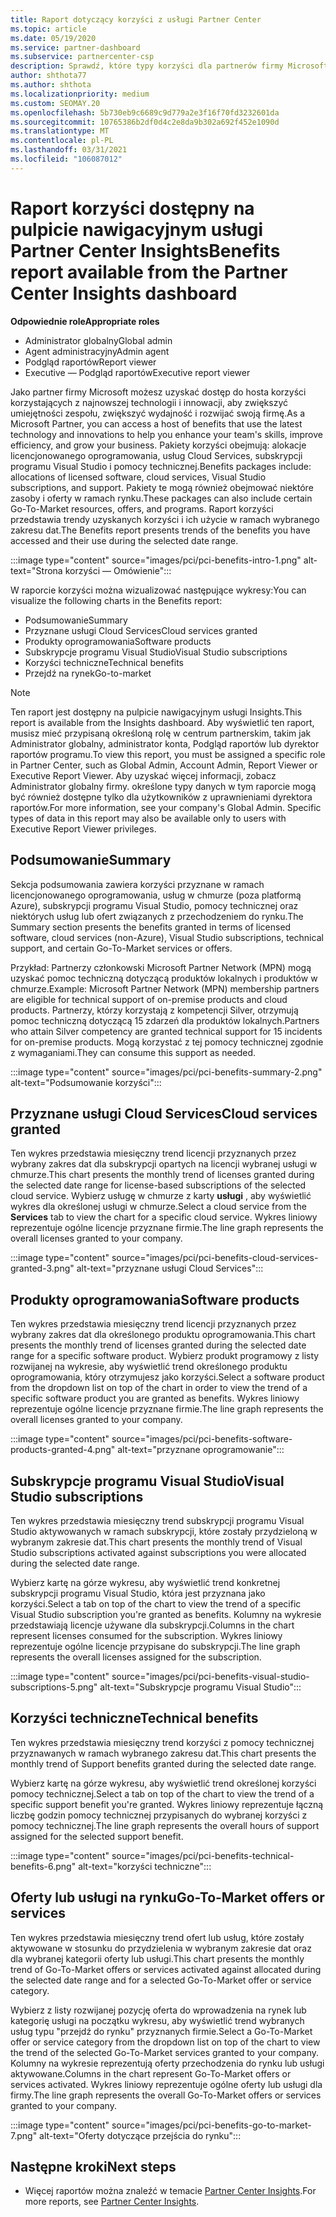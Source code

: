 ```yaml
---
title: Raport dotyczący korzyści z usługi Partner Center
ms.topic: article
ms.date: 05/19/2020
ms.service: partner-dashboard
ms.subservice: partnercenter-csp
description: Sprawdź, które typy korzyści dla partnerów firmy Microsoft zostały przyznane, aby pomóc w rozwoju Twojej firmy, zwiększyć wydajność i zwiększyć umiejętności zespołu.
author: shthota77
ms.author: shthota
ms.localizationpriority: medium
ms.custom: SEOMAY.20
ms.openlocfilehash: 5b730eb9c6689c9d779a2e3f16f70fd3232601da
ms.sourcegitcommit: 10765386b2df0d4c2e8da9b302a692f452e1090d
ms.translationtype: MT
ms.contentlocale: pl-PL
ms.lasthandoff: 03/31/2021
ms.locfileid: "106087012"
---
```

# <a name="benefits-report-available-from-the-partner-center-insights-dashboard"></a><span data-ttu-id="7f511-103">Raport korzyści dostępny na pulpicie nawigacyjnym usługi Partner Center Insights</span><span class="sxs-lookup"><span data-stu-id="7f511-103">Benefits report available from the Partner Center Insights dashboard</span></span>

<span data-ttu-id="7f511-104">**Odpowiednie role**</span><span class="sxs-lookup"><span data-stu-id="7f511-104">**Appropriate roles**</span></span>

- <span data-ttu-id="7f511-105">Administrator globalny</span><span class="sxs-lookup"><span data-stu-id="7f511-105">Global admin</span></span>
- <span data-ttu-id="7f511-106">Agent administracyjny</span><span class="sxs-lookup"><span data-stu-id="7f511-106">Admin agent</span></span>
- <span data-ttu-id="7f511-107">Podgląd raportów</span><span class="sxs-lookup"><span data-stu-id="7f511-107">Report viewer</span></span>
- <span data-ttu-id="7f511-108">Executive — Podgląd raportów</span><span class="sxs-lookup"><span data-stu-id="7f511-108">Executive report viewer</span></span>

<span data-ttu-id="7f511-109">Jako partner firmy Microsoft możesz uzyskać dostęp do hosta korzyści korzystających z najnowszej technologii i innowacji, aby zwiększyć umiejętności zespołu, zwiększyć wydajność i rozwijać swoją firmę.</span><span class="sxs-lookup"><span data-stu-id="7f511-109">As a Microsoft Partner, you can access a host of benefits that use the latest technology and innovations to help you enhance your team's skills, improve efficiency, and grow your business.</span></span> <span data-ttu-id="7f511-110">Pakiety korzyści obejmują: alokacje licencjonowanego oprogramowania, usług Cloud Services, subskrypcji programu Visual Studio i pomocy technicznej.</span><span class="sxs-lookup"><span data-stu-id="7f511-110">Benefits packages include: allocations of licensed software, cloud services, Visual Studio subscriptions, and support.</span></span> <span data-ttu-id="7f511-111">Pakiety te mogą również obejmować niektóre zasoby i oferty w ramach rynku.</span><span class="sxs-lookup"><span data-stu-id="7f511-111">These packages can also include certain Go-To-Market resources, offers, and programs.</span></span> <span data-ttu-id="7f511-112">Raport korzyści przedstawia trendy uzyskanych korzyści i ich użycie w ramach wybranego zakresu dat.</span><span class="sxs-lookup"><span data-stu-id="7f511-112">The Benefits report presents trends of the benefits you have accessed and their use during the selected date range.</span></span>

:::image type="content" source="images/pci/pci-benefits-intro-1.png" alt-text="Strona korzyści — Omówienie":::

<span data-ttu-id="7f511-114">W raporcie korzyści można wizualizować następujące wykresy:</span><span class="sxs-lookup"><span data-stu-id="7f511-114">You can visualize the following charts in the Benefits report:</span></span>

- <span data-ttu-id="7f511-115">Podsumowanie</span><span class="sxs-lookup"><span data-stu-id="7f511-115">Summary</span></span>
- <span data-ttu-id="7f511-116">Przyznane usługi Cloud Services</span><span class="sxs-lookup"><span data-stu-id="7f511-116">Cloud services granted</span></span>
- <span data-ttu-id="7f511-117">Produkty oprogramowania</span><span class="sxs-lookup"><span data-stu-id="7f511-117">Software products</span></span>
- <span data-ttu-id="7f511-118">Subskrypcje programu Visual Studio</span><span class="sxs-lookup"><span data-stu-id="7f511-118">Visual Studio subscriptions</span></span>
- <span data-ttu-id="7f511-119">Korzyści techniczne</span><span class="sxs-lookup"><span data-stu-id="7f511-119">Technical benefits</span></span>
- <span data-ttu-id="7f511-120">Przejdź na rynek</span><span class="sxs-lookup"><span data-stu-id="7f511-120">Go-to-market</span></span>

 > [!NOTE]
 > <span data-ttu-id="7f511-121">Ten raport jest dostępny na pulpicie nawigacyjnym usługi Insights.</span><span class="sxs-lookup"><span data-stu-id="7f511-121">This report is available from the Insights dashboard.</span></span> <span data-ttu-id="7f511-122">Aby wyświetlić ten raport, musisz mieć przypisaną określoną rolę w centrum partnerskim, takim jak Administrator globalny, administrator konta, Podgląd raportów lub dyrektor raportów programu.</span><span class="sxs-lookup"><span data-stu-id="7f511-122">To view this report, you must be assigned a specific role in Partner Center, such as Global Admin, Account Admin, Report Viewer or Executive Report Viewer.</span></span> <span data-ttu-id="7f511-123">Aby uzyskać więcej informacji, zobacz Administrator globalny firmy. określone typy danych w tym raporcie mogą być również dostępne tylko dla użytkowników z uprawnieniami dyrektora raportów.</span><span class="sxs-lookup"><span data-stu-id="7f511-123">For more information, see your company's Global Admin. Specific types of data in this report may also be available only to users with Executive Report Viewer privileges.</span></span>

## <a name="summary"></a><span data-ttu-id="7f511-124">Podsumowanie</span><span class="sxs-lookup"><span data-stu-id="7f511-124">Summary</span></span>

<span data-ttu-id="7f511-125">Sekcja podsumowania zawiera korzyści przyznane w ramach licencjonowanego oprogramowania, usług w chmurze (poza platformą Azure), subskrypcji programu Visual Studio, pomocy technicznej oraz niektórych usług lub ofert związanych z przechodzeniem do rynku.</span><span class="sxs-lookup"><span data-stu-id="7f511-125">The Summary section presents the benefits granted in terms of licensed software, cloud services (non-Azure), Visual Studio subscriptions, technical support, and certain Go-To-Market services or offers.</span></span>

<span data-ttu-id="7f511-126">Przykład: Partnerzy członkowski Microsoft Partner Network (MPN) mogą uzyskać pomoc techniczną dotyczącą produktów lokalnych i produktów w chmurze.</span><span class="sxs-lookup"><span data-stu-id="7f511-126">Example: Microsoft Partner Network (MPN) membership partners are eligible for technical support of on-premise products and cloud products.</span></span> <span data-ttu-id="7f511-127">Partnerzy, którzy korzystają z kompetencji Silver, otrzymują pomoc techniczną dotyczącą 15 zdarzeń dla produktów lokalnych.</span><span class="sxs-lookup"><span data-stu-id="7f511-127">Partners who attain Silver competency are granted technical support for 15 incidents for on-premise products.</span></span> <span data-ttu-id="7f511-128">Mogą korzystać z tej pomocy technicznej zgodnie z wymaganiami.</span><span class="sxs-lookup"><span data-stu-id="7f511-128">They can consume this support as needed.</span></span> 

:::image type="content" source="images/pci/pci-benefits-summary-2.png" alt-text="Podsumowanie korzyści":::

## <a name="cloud-services-granted"></a><span data-ttu-id="7f511-130">Przyznane usługi Cloud Services</span><span class="sxs-lookup"><span data-stu-id="7f511-130">Cloud services granted</span></span>

<span data-ttu-id="7f511-131">Ten wykres przedstawia miesięczny trend licencji przyznanych przez wybrany zakres dat dla subskrypcji opartych na licencji wybranej usługi w chmurze.</span><span class="sxs-lookup"><span data-stu-id="7f511-131">This chart presents the monthly trend of licenses granted during the selected date range for license-based subscriptions of the selected cloud service.</span></span>
<span data-ttu-id="7f511-132">Wybierz usługę w chmurze z karty **usługi** , aby wyświetlić wykres dla określonej usługi w chmurze.</span><span class="sxs-lookup"><span data-stu-id="7f511-132">Select a cloud service from the **Services** tab to view the chart for a specific cloud service.</span></span> <span data-ttu-id="7f511-133">Wykres liniowy reprezentuje ogólne licencje przyznane firmie.</span><span class="sxs-lookup"><span data-stu-id="7f511-133">The line graph represents the overall licenses granted to your company.</span></span>

:::image type="content" source="images/pci/pci-benefits-cloud-services-granted-3.png" alt-text="przyznane usługi Cloud Services":::

## <a name="software-products"></a><span data-ttu-id="7f511-135">Produkty oprogramowania</span><span class="sxs-lookup"><span data-stu-id="7f511-135">Software products</span></span>

<span data-ttu-id="7f511-136">Ten wykres przedstawia miesięczny trend licencji przyznanych przez wybrany zakres dat dla określonego produktu oprogramowania.</span><span class="sxs-lookup"><span data-stu-id="7f511-136">This chart presents the monthly trend of licenses granted during the selected date range for a specific software product.</span></span> <span data-ttu-id="7f511-137">Wybierz produkt programowy z listy rozwijanej na wykresie, aby wyświetlić trend określonego produktu oprogramowania, który otrzymujesz jako korzyści.</span><span class="sxs-lookup"><span data-stu-id="7f511-137">Select a software product from the dropdown list on top of the chart in order to view the trend of a specific software product you are granted as benefits.</span></span> <span data-ttu-id="7f511-138">Wykres liniowy reprezentuje ogólne licencje przyznane firmie.</span><span class="sxs-lookup"><span data-stu-id="7f511-138">The line graph represents the overall licenses granted to your company.</span></span>

:::image type="content" source="images/pci/pci-benefits-software-products-granted-4.png" alt-text="przyznane oprogramowanie":::

## <a name="visual-studio-subscriptions"></a><span data-ttu-id="7f511-140">Subskrypcje programu Visual Studio</span><span class="sxs-lookup"><span data-stu-id="7f511-140">Visual Studio subscriptions</span></span>

<span data-ttu-id="7f511-141">Ten wykres przedstawia miesięczny trend subskrypcji programu Visual Studio aktywowanych w ramach subskrypcji, które zostały przydzieloną w wybranym zakresie dat.</span><span class="sxs-lookup"><span data-stu-id="7f511-141">This chart presents the monthly trend of Visual Studio subscriptions activated against subscriptions you were allocated during the selected date range.</span></span>

<span data-ttu-id="7f511-142">Wybierz kartę na górze wykresu, aby wyświetlić trend konkretnej subskrypcji programu Visual Studio, która jest przyznana jako korzyści.</span><span class="sxs-lookup"><span data-stu-id="7f511-142">Select a tab on top of the chart to view the trend of a specific Visual Studio subscription you're granted as benefits.</span></span> <span data-ttu-id="7f511-143">Kolumny na wykresie przedstawiają licencje używane dla subskrypcji.</span><span class="sxs-lookup"><span data-stu-id="7f511-143">Columns in the chart represent licenses consumed for the subscription.</span></span> <span data-ttu-id="7f511-144">Wykres liniowy reprezentuje ogólne licencje przypisane do subskrypcji.</span><span class="sxs-lookup"><span data-stu-id="7f511-144">The line graph represents the overall licenses assigned for the subscription.</span></span>

:::image type="content" source="images/pci/pci-benefits-visual-studio-subscriptions-5.png" alt-text="Subskrypcje programu Visual Studio":::

## <a name="technical-benefits"></a><span data-ttu-id="7f511-146">Korzyści techniczne</span><span class="sxs-lookup"><span data-stu-id="7f511-146">Technical benefits</span></span>

<span data-ttu-id="7f511-147">Ten wykres przedstawia miesięczny trend korzyści z pomocy technicznej przyznawanych w ramach wybranego zakresu dat.</span><span class="sxs-lookup"><span data-stu-id="7f511-147">This chart presents the monthly trend of Support benefits granted during the selected date range.</span></span>

<span data-ttu-id="7f511-148">Wybierz kartę na górze wykresu, aby wyświetlić trend określonej korzyści pomocy technicznej.</span><span class="sxs-lookup"><span data-stu-id="7f511-148">Select a tab on top of the chart to view the trend of a specific support benefit you're granted.</span></span> <span data-ttu-id="7f511-149">Wykres liniowy reprezentuje łączną liczbę godzin pomocy technicznej przypisanych do wybranej korzyści z pomocy technicznej.</span><span class="sxs-lookup"><span data-stu-id="7f511-149">The line graph represents the overall hours of support assigned for the selected support benefit.</span></span>

:::image type="content" source="images/pci/pci-benefits-technical-benefits-6.png" alt-text="korzyści techniczne":::

## <a name="go-to-market-offers-or-services"></a><span data-ttu-id="7f511-151">Oferty lub usługi na rynku</span><span class="sxs-lookup"><span data-stu-id="7f511-151">Go-To-Market offers or services</span></span>

<span data-ttu-id="7f511-152">Ten wykres przedstawia miesięczny trend ofert lub usług, które zostały aktywowane w stosunku do przydzielenia w wybranym zakresie dat oraz dla wybranej kategorii oferty lub usługi.</span><span class="sxs-lookup"><span data-stu-id="7f511-152">This chart presents the monthly trend of Go-To-Market offers or services activated against allocated during the selected date range and for a selected Go-To-Market offer or service category.</span></span>

<span data-ttu-id="7f511-153">Wybierz z listy rozwijanej pozycję oferta do wprowadzenia na rynek lub kategorię usługi na początku wykresu, aby wyświetlić trend wybranych usług typu "przejdź do rynku" przyznanych firmie.</span><span class="sxs-lookup"><span data-stu-id="7f511-153">Select a Go-To-Market offer or service category from the dropdown list on top of the chart to view the trend of the selected Go-To-Market services granted to your company.</span></span> <span data-ttu-id="7f511-154">Kolumny na wykresie reprezentują oferty przechodzenia do rynku lub usługi aktywowane.</span><span class="sxs-lookup"><span data-stu-id="7f511-154">Columns in the chart represent Go-To-Market offers or services activated.</span></span> <span data-ttu-id="7f511-155">Wykres liniowy reprezentuje ogólne oferty lub usługi dla firmy.</span><span class="sxs-lookup"><span data-stu-id="7f511-155">The line graph represents the overall Go-To-Market offers or services granted to your company.</span></span>

:::image type="content" source="images/pci/pci-benefits-go-to-market-7.png" alt-text="Oferty dotyczące przejścia do rynku":::

## <a name="next-steps"></a><span data-ttu-id="7f511-157">Następne kroki</span><span class="sxs-lookup"><span data-stu-id="7f511-157">Next steps</span></span>

- <span data-ttu-id="7f511-158">Więcej raportów można znaleźć w temacie [Partner Center Insights](partner-center-insights.md).</span><span class="sxs-lookup"><span data-stu-id="7f511-158">For more reports, see [Partner Center Insights](partner-center-insights.md).</span></span>
